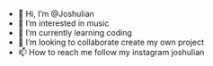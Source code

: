 - 👋 Hi, I’m @Joshulian
- 👀 I’m interested in music
- 🌱 I’m currently learning coding
- 💞️ I’m looking to collaborate create my own project
- 📫 How to reach me follow my instagram joshulian

<!---
Joshulian/Joshulian is a ✨ special ✨ repository because its `README.md` (this file) appears on your GitHub profile.
You can click the Preview link to take a look at your changes.
--->
